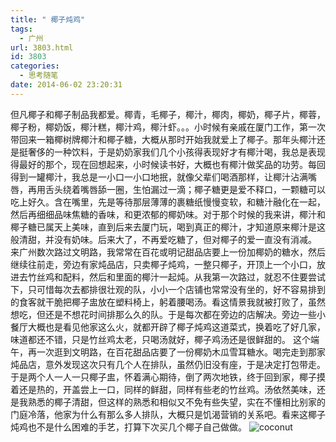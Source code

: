 ```yaml
---
title: " 椰子炖鸡"
tags:
  - 广州
url: 3803.html
id: 3803
categories:
  - 思考随笔
date: 2014-06-02 23:20:31
---
```


但凡椰子和椰子制品我都爱。椰青，毛椰子，椰汁，椰肉，椰奶，椰子片，椰蓉，椰子粉，椰奶饭，椰汁糕，椰汁鸡，椰汁虾。。。小时候有亲戚在厦门工作，第一次带回来一箱椰树牌椰汁和椰子糖，大概从那时开始我就爱上了椰子。那年头椰汁还是挺奢侈的一种饮料，于是奶奶家我们几个小孩得表现好才有椰汁喝，我总是表现得最好的那个，现在回想起来，小时候读书好，大概也有椰汁做奖品的功劳。每回得到一罐椰汁，我总是一小口一小口地抿，就像父辈们喝酒那样，让椰汁沾满嘴唇，再用舌头绕着嘴唇舔一圈，生怕漏过一滴；椰子糖更是爱不释口，一颗糖可以吃上好久。含在嘴里，先是等待那层薄薄的裹糖纸慢慢变软，和糖汁融化在一起，然后再细细品味焦糖的香味，和更浓郁的椰奶味。对于那个时候的我来讲，椰汁和椰子糖已属天上美味，直到后来去厦门玩，喝到真正的椰汁，才知道原来椰汁是这般清甜，并没有奶味。后来大了，不再爱吃糖了，但对椰子的爱一直没有消减。 来广州数次路过文明路，我常常在百花或明记甜品店要上一份加椰奶的糖水，然后继续往前走，旁边有家炖品店，只卖椰子炖鸡，一整只椰子，开顶上一个小口，放进去竹丝鸡和配料，然后和里面的椰汁一起炖。从我第一次路过，就忍不住要尝试下，只可惜每次去都排很壮观的队，小小一个店铺也常常没有坐的，好不容易排到的食客就干脆把椰子盅放在塑料椅上，躬着腰喝汤。看这情景我就被打败了，虽然想吃，但还是不想花时间排那么久的队。于是每次都在旁边的店解决。旁边一些小餐厅大概也是看见他家这么火，就都开辟了椰子炖鸡这道菜式，换着吃了好几家，味道都还不错，只是竹丝鸡太老，只喝汤就好，椰子鸡汤还是很鲜甜的。 这个端午，再一次逛到文明路，在百花甜品店要了一份椰奶木瓜雪耳糖水。喝完走到那家炖品店，意外发现这次只有几个人在排队，虽然仍旧没有座，于是决定打包带走。于是两个人一人一只椰子盅，怀着满心期待，倒了两次地铁，终于回到家，椰子摸着还是热的，开盖尝上一口，同样的鲜甜，同样有些老的竹丝鸡。汤依然美味，还是我熟悉的椰子清甜，但这样的熟悉和相似又不免有些失望，实在不懂相比别家的门庭冷落，他家为什么有那么多人排队，大概只是饥渴营销的关系吧。看来这椰子炖鸡也不是什么困难的手艺，打算下次买几个椰子自己做做。 ![coconut](../../../images/2014/06/coconut.jpg)